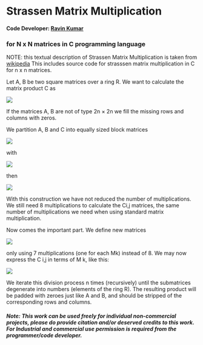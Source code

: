 # Strassen Matrix Multiplication

#### Code Developer: [Ravin Kumar](https://mr-ravin.github.io) 

### for N x N matrices in C programming language

NOTE: this textual description of Strassen Matrix Multiplication is taken from [wikipedia](https://en.wikipedia.org/wiki/Strassen_algorithm)
This includes source code for strasssen matrix multiplication in C for n x n matrices.

Let A, B be two square matrices over a ring R. We want to calculate the matrix product C as

![](https://wikimedia.org/api/rest_v1/media/math/render/svg/96e48054fc368d460367e1f541a131ea4baedb99)

If the matrices A, B are not of type 2n × 2n we fill the missing rows and columns with zeros.

We partition A, B and C into equally sized block matrices

![](https://wikimedia.org/api/rest_v1/media/math/render/svg/41c6337190684aff7b69f124226d6e62d79ebca5)

with

![](https://wikimedia.org/api/rest_v1/media/math/render/svg/480fbf677c5973cedb5218c69501a41e1b325a1a)

then

![](https://wikimedia.org/api/rest_v1/media/math/render/svg/a08bea24eec9422cda82e6e04af1d96fc6822038)

With this construction we have not reduced the number of multiplications. We still need 8 multiplications to calculate the Ci,j matrices, the same number of multiplications we need when using standard matrix multiplication.

Now comes the important part. We define new matrices

![](https://wikimedia.org/api/rest_v1/media/math/render/svg/c12df2bb70f8f09f33f1ca4b8c2d577d5850a2ee)

only using 7 multiplications (one for each Mk) instead of 8. We may now express the C i,j in terms of M k, like this:

![](https://wikimedia.org/api/rest_v1/media/math/render/svg/e71779a8ecc64f3e1268485cf389a05cdd3e6bf8)

We iterate this division process n times (recursively) until the submatrices degenerate into numbers (elements of the ring R). The resulting product will be padded with zeroes just like A and B, and should be stripped of the corresponding rows and columns.

##### Note: This work can be used freely for individual non-commercial projects, please do provide citation and/or deserved credits to this work. For Industrial and commercial use permission is required from the programmer/code developer.
